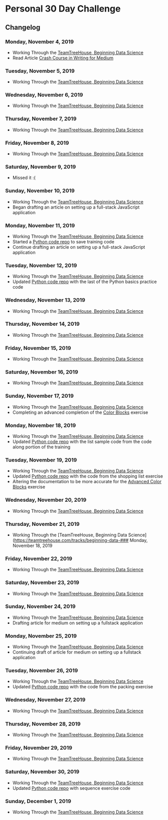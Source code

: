 # Personal 30 Day Challenge


## Changelog


### Monday, November 4, 2019

- Working Through the [TeamTreeHouse, Beginning Data Science](https://teamtreehouse.com/tracks/beginning-data-science)
- Read Article [Crash Course in Writing for Medium](https://medium.com/furious-growth/crash-course-in-writing-for-medium-b844461a9c8e)


### Tuesday, November 5, 2019

- Working Through the [TeamTreeHouse, Beginning Data Science](https://teamtreehouse.com/tracks/beginning-data-science)


### Wednesday, November 6, 2019

- Working Through the [TeamTreeHouse, Beginning Data Science](https://teamtreehouse.com/tracks/beginning-data-science)


### Thursday, November 7, 2019

- Working Through the [TeamTreeHouse, Beginning Data Science](https://teamtreehouse.com/tracks/beginning-data-science)


### Friday, November 8, 2019

- Working Through the [TeamTreeHouse, Beginning Data Science](https://teamtreehouse.com/tracks/beginning-data-science)


### Saturday, November 9, 2019

- Missed it :(


### Sunday, November 10, 2019

- Working Through the [TeamTreeHouse, Beginning Data Science](https://teamtreehouse.com/tracks/beginning-data-science)
- Began drafting an article on setting up a full-stack JavaScript application


### Monday, November 11, 2019

- Working Through the [TeamTreeHouse, Beginning Data Science](https://teamtreehouse.com/tracks/beginning-data-science)
- Started a [Python code repo](https://github.com/myronschippers/training-track-python) to save training code
- Continue drafting an article on setting up a full-stack JavaScript application


### Tuesday, November 12, 2019

- Working Through the [TeamTreeHouse, Beginning Data Science](https://teamtreehouse.com/tracks/beginning-data-science)
- Updated [Python code repo](https://github.com/myronschippers/training-track-python) with the last of the Python basics practice code


### Wednesday, November 13, 2019

- Working Through the [TeamTreeHouse, Beginning Data Science](https://teamtreehouse.com/tracks/beginning-data-science)


### Thursday, November 14, 2019

- Working Through the [TeamTreeHouse, Beginning Data Science](https://teamtreehouse.com/tracks/beginning-data-science)


### Friday, November 15, 2019

- Working Through the [TeamTreeHouse, Beginning Data Science](https://teamtreehouse.com/tracks/beginning-data-science)


### Saturday, November 16, 2019

- Working Through the [TeamTreeHouse, Beginning Data Science](https://teamtreehouse.com/tracks/beginning-data-science)


### Sunday, November 17, 2019

- Working Through the [TeamTreeHouse, Beginning Data Science](https://teamtreehouse.com/tracks/beginning-data-science)
- Completing an advanced completion of the [Color Blocks](https://github.com/myronschippers/advanced-color-blocks) exercise 


### Monday, November 18, 2019

- Working Through the [TeamTreeHouse, Beginning Data Science](https://teamtreehouse.com/tracks/beginning-data-science)
- Updated [Python code repo](https://github.com/myronschippers/training-track-python) with the list sample code from the code along portion of the training


### Tuesday, November 19, 2019

- Working Through the [TeamTreeHouse, Beginning Data Science](https://teamtreehouse.com/tracks/beginning-data-science)
- Updated [Python code repo](https://github.com/myronschippers/training-track-python) with the code from the shopping list exercise
- Altering the documentation to be more accurate for the [Advanced Color Blocks](https://github.com/myronschippers/advanced-color-blocks) exercise


### Wednesday, November 20, 2019

- Working Through the [TeamTreeHouse, Beginning Data Science](https://teamtreehouse.com/tracks/beginning-data-science)


### Thursday, November 21, 2019

- Working Through the [TeamTreeHouse, Beginning Data Science](https://teamtreehouse.com/tracks/beginning-data-### Monday, November 18, 2019


### Friday, November 22, 2019

- Working Through the [TeamTreeHouse, Beginning Data Science](https://teamtreehouse.com/tracks/beginning-data-science)


### Saturday, November 23, 2019

- Working Through the [TeamTreeHouse, Beginning Data Science](https://teamtreehouse.com/tracks/beginning-data-science)


### Sunday, November 24, 2019

- Working Through the [TeamTreeHouse, Beginning Data Science](https://teamtreehouse.com/tracks/beginning-data-science)
- Drafting article for medium on setting up a fullstack application


### Monday, November 25, 2019

- Working Through the [TeamTreeHouse, Beginning Data Science](https://teamtreehouse.com/tracks/beginning-data-science)
- Continuing draft of article for medium on setting up a fullstack application


### Tuesday, November 26, 2019

- Working Through the [TeamTreeHouse, Beginning Data Science](https://teamtreehouse.com/tracks/beginning-data-science)
- Updated [Python code repo](https://github.com/myronschippers/training-track-python) with the code from the packing exercise


### Wednesday, November 27, 2019

- Working Through the [TeamTreeHouse, Beginning Data Science](https://teamtreehouse.com/tracks/beginning-data-science)


### Thursday, November 28, 2019

- Working Through the [TeamTreeHouse, Beginning Data Science](https://teamtreehouse.com/tracks/beginning-data-science)


### Friday, November 29, 2019

- Working Through the [TeamTreeHouse, Beginning Data Science](https://teamtreehouse.com/tracks/beginning-data-science)


### Saturday, November 30, 2019

- Working Through the [TeamTreeHouse, Beginning Data Science](https://teamtreehouse.com/tracks/beginning-data-science)
- Updated [Python code repo](https://github.com/myronschippers/training-track-python) with sequence exercise code


### Sunday, December 1, 2019

- Working Through the [TeamTreeHouse, Beginning Data Science](https://teamtreehouse.com/tracks/beginning-data-science)
